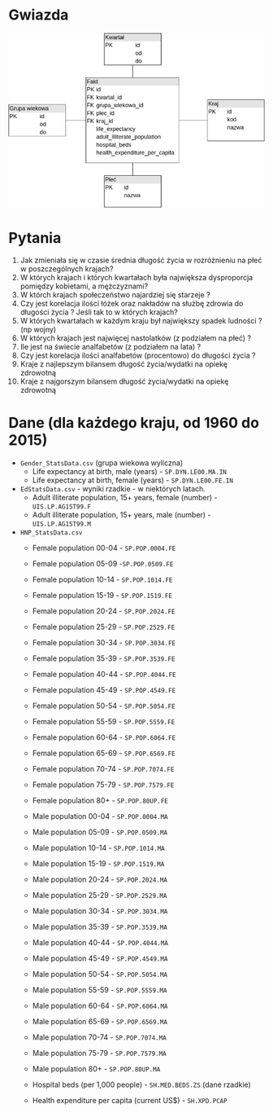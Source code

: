 # Gwiazda
![graf](graf.png)

# Pytania
1. Jak zmieniała się w czasie średnia długość życia w rozróżnieniu na płeć w poszczególnych krajach?
2. W których krajach i których kwartałach była największa dysproporcja pomiędzy kobietami, a mężczyznami?
3. W którch krajach społeczeństwo najardziej się starzeje ?
4. Czy jest korelacja ilości łóżek oraz nakładów na służbę zdrowia do długości życia ? Jeśli tak to w których krajach?
5. W których kwartałach w każdym kraju był największy spadek ludności ? (np wojny)
6. W których krajach jest najwięcej nastolatków (z podziałem na płeć) ?
7. Ile jest na świecie analfabetów (z podziałem na lata) ?
8. Czy jest korelacja ilości analfabetów (procentowo) do długości życia ?
9. Kraje z najlepszym bilansem długość życia/wydatki na opiekę zdrowotną
10. Kraje z najgorszym bilansem długość życia/wydatki na opiekę zdrowotną

# Dane (dla każdego kraju, od 1960 do 2015)
* `Gender_StatsData.csv` (grupa wiekowa wyliczna)
  * Life expectancy at birth, male (years) - `SP.DYN.LE00.MA.IN`
  * Life expectancy at birth, female (years) - `SP.DYN.LE00.FE.IN`
* `EdStatsData.csv` - wyniki rzadkie - w niektórych latach.
  * Adult illiterate population, 15+ years, female (number) - `UIS.LP.AG15T99.F`
  * Adult illiterate population, 15+ years, male (number)	- `UIS.LP.AG15T99.M`
* `HNP_StatsData.csv`
  * Female population 00-04 - `SP.POP.0004.FE`
  * Female population 05-09	-`SP.POP.0509.FE`
  * Female population 10-14	- `SP.POP.1014.FE`
  * Female population 15-19	- `SP.POP.1519.FE`
  * Female population 20-24	- `SP.POP.2024.FE`
  * Female population 25-29	- `SP.POP.2529.FE`
  * Female population 30-34	- `SP.POP.3034.FE`
  * Female population 35-39	- `SP.POP.3539.FE`
  * Female population 40-44	- `SP.POP.4044.FE`
  * Female population 45-49	- `SP.POP.4549.FE`
  * Female population 50-54	- `SP.POP.5054.FE`
  * Female population 55-59	- `SP.POP.5559.FE`
  * Female population 60-64	- `SP.POP.6064.FE`
  * Female population 65-69	- `SP.POP.6569.FE`
  * Female population 70-74	- `SP.POP.7074.FE`
  * Female population 75-79	- `SP.POP.7579.FE`
  * Female population 80+	- `SP.POP.80UP.FE`
  * Male population 00-04	- `SP.POP.0004.MA`
  * Male population 05-09	- `SP.POP.0509.MA`
  * Male population 10-14	- `SP.POP.1014.MA`
  * Male population 15-19	- `SP.POP.1519.MA`
  * Male population 20-24	- `SP.POP.2024.MA`
  * Male population 25-29	- `SP.POP.2529.MA`
  * Male population 30-34	- `SP.POP.3034.MA`
  * Male population 35-39	- `SP.POP.3539.MA`
  * Male population 40-44	- `SP.POP.4044.MA`
  * Male population 45-49	- `SP.POP.4549.MA`
  * Male population 50-54	- `SP.POP.5054.MA`
  * Male population 55-59	- `SP.POP.5559.MA`
  * Male population 60-64	- `SP.POP.6064.MA`
  * Male population 65-69	- `SP.POP.6569.MA`
  * Male population 70-74	- `SP.POP.7074.MA`
  * Male population 75-79	- `SP.POP.7579.MA`
  * Male population 80+	- `SP.POP.80UP.MA`
  
  * Hospital beds (per 1,000 people)	- `SH.MED.BEDS.ZS` (dane rzadkie)
  * Health expenditure per capita (current US$)	 - `SH.XPD.PCAP`

